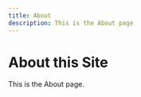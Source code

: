```yaml
---
title: About
description: This is the About page
---
```


# About this Site

This is the About page.